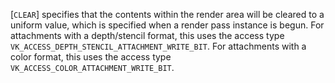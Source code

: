 [`CLEAR`] specifies that the contents within the
render area will be cleared to a uniform value, which is specified when
a render pass instance is begun.
For attachments with a depth/stencil format, this uses the access type
`VK_ACCESS_DEPTH_STENCIL_ATTACHMENT_WRITE_BIT`.
For attachments with a color format, this uses the access type
`VK_ACCESS_COLOR_ATTACHMENT_WRITE_BIT`.